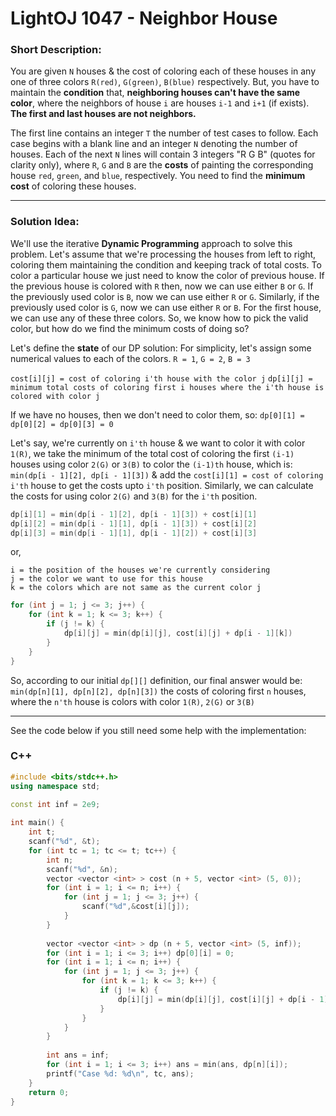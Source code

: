 # LightOJ 1047 - Neighbor House

### Short Description:
You are given `N` houses & the cost of coloring each of these houses in any one of three colors `R(red)`, `G(green)`, `B(blue)` respectively. But, you have to maintain the **condition** that, **neighboring houses can't have the same color**, where the neighbors of house `i` are houses `i-1` and `i+1` (if exists). **The first and last houses are not neighbors.**

The first line contains an integer `T` the number of test cases to follow. Each case begins with a blank line and an integer `N` denoting the number of houses. Each of the next `N` lines will contain 3 integers "R G B" (quotes for clarity only), where `R`, `G` and `B` are the **costs** of painting the corresponding house `red`, `green`, and `blue`, respectively. 
You need to find the **minimum cost** of coloring these houses.

--- 
### Solution Idea:

We'll use the iterative **Dynamic Programming** approach to solve this problem. Let's assume that we're processing the houses from left to right, coloring them maintaining the condition and keeping track of total costs. To color a particular house we just need to know the color of previous house. If the previous house is colored with `R` then, now we can use either `B` or `G`. If the previously used color is `B`, now we can use either `R` or `G`. Similarly, if the previously used color is `G`, now we can use either `R` or `B`. For the first house, we can use any of these three colors. So, we know how to pick the valid color, but how do we find the minimum costs of doing so?


Let's define the **state** of our DP solution:
For simplicity, let's assign some numerical values to each of the colors. `R = 1`, `G = 2`, `B = 3`

`cost[i][j] = cost of coloring i'th house with the color j`
`dp[i][j] = minimum total costs of coloring first i houses where the i'th house is colored with color j`

If we have no houses, then we don't need to color them, so:
`dp[0][1] = dp[0][2] = dp[0][3] = 0`

Let's say, we're currently on `i'th` house & we want to color it with color `1(R)`, we take the minimum of the total cost of coloring the first `(i-1)` houses using color `2(G)` or `3(B)` to color the `(i-1)th` house, which is: `min(dp[i - 1][2], dp[i - 1][3])` & add the `cost[i][1] = cost of coloring i'th` house to get the costs upto `i'th` position. 
Similarly, we can calculate the costs for using color `2(G)` and `3(B)` for the `i'th` position.

```C++
dp[i][1] = min(dp[i - 1][2], dp[i - 1][3]) + cost[i][1]
dp[i][2] = min(dp[i - 1][1], dp[i - 1][3]) + cost[i][2]
dp[i][3] = min(dp[i - 1][1], dp[i - 1][2]) + cost[i][3]
```
or,
```
i = the position of the houses we're currently considering
j = the color we want to use for this house
k = the colors which are not same as the current color j
```
```C++
for (int j = 1; j <= 3; j++) {
    for (int k = 1; k <= 3; k++) {
        if (j != k) {
            dp[i][j] = min(dp[i][j], cost[i][j] + dp[i - 1][k])
        }
    }
}
```
So, according to our initial `dp[][]` definition, our final answer would be: `min(dp[n][1], dp[n][2], dp[n][3])` the costs of coloring first `n` houses, where the `n'th` house is colors with color `1(R)`, `2(G)` or `3(B)`

---
See the code below if you still need some help with the implementation:

### C++

```C++
#include <bits/stdc++.h>
using namespace std;

const int inf = 2e9;
 
int main() {
    int t;
    scanf("%d", &t);
    for (int tc = 1; tc <= t; tc++) {
        int n;
        scanf("%d", &n);
        vector <vector <int> > cost (n + 5, vector <int> (5, 0));
        for (int i = 1; i <= n; i++) {
            for (int j = 1; j <= 3; j++) {
                scanf("%d",&cost[i][j]);
            }
        }
       
        vector <vector <int> > dp (n + 5, vector <int> (5, inf));
        for (int i = 1; i <= 3; i++) dp[0][i] = 0;
        for (int i = 1; i <= n; i++) {
            for (int j = 1; j <= 3; j++) {
                for (int k = 1; k <= 3; k++) {
                    if (j != k) {
                        dp[i][j] = min(dp[i][j], cost[i][j] + dp[i - 1][k]);
                    }
                }
            }
        }
       
        int ans = inf;
        for (int i = 1; i <= 3; i++) ans = min(ans, dp[n][i]);
        printf("Case %d: %d\n", tc, ans);
    }
    return 0;
}

```





